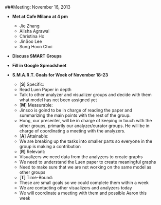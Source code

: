 ###Meeting: November 16, 2013

- **Met at Cafe Milano at 4 pm**
  - Jie Zhang
  - Alisha Agrawal
  - Christina Ho
  - JinSoo Lee
  - Sung Hoon Choi
- **Discuss SMART Groups**
- **Fill in Google Spreadsheet**

- **S.M.A.R.T. Goals for Week of November 18-23**
  - [**S**] Specific:
   - Read Luen Paper in depth
   - Talk to other analyzer and visualizer groups and decide with them what model has not been assigned yet
  - [**M**] Measurable:
   - Jinsoo is goind to be in charge of reading the paper and summarizing the main points with the rest of the group.
   - Hong, our presenter, will be in charge of keeping in touch with the other groups, primarily our analyzer/curator groups. He will be in charge of coordinating a meeting with the analyzers.
  - [**A**] Attainable:
   - We are breaking up the tasks into smaller parts so everyone in the group is making a contribution
  - [**R**] Relevant: 
   - Visualizers we need data from the analyzers to create graphs
   - We need to understand the Luen paper to create meaningful graphs
   - Need to make sure that we are not working on the same model as other groups
  - [**T**] Time-Bound:
   - These are small goals so we could complete them within a week
   - We are contacting other visualizers and analyzers today
   - We will coordinate a meeting with them and possible Aaron this week
